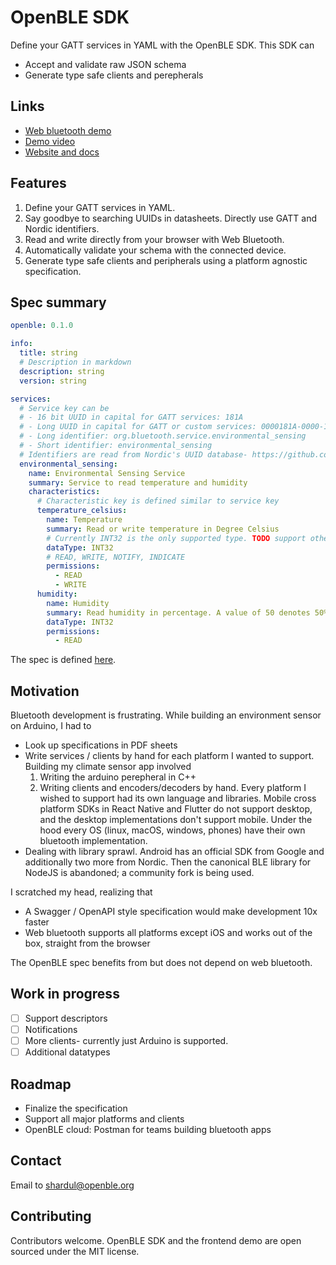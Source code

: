 # OpenBLE SDK

Define your GATT services in YAML with the OpenBLE SDK. This SDK can

- Accept and validate raw JSON schema
- Generate type safe clients and perepherals

## Links

- [Web bluetooth demo](https://demo.openble.org)
- [Demo video](https://www.loom.com/share/4f1304d2749d476682ed27727921d023?sid=5c100489-29cb-4641-aa5b-7b41570866e4)
- [Website and docs](https://openble.org)

## Features

1. Define your GATT services in YAML.
2. Say goodbye to searching UUIDs in datasheets. Directly use GATT and Nordic identifiers.
3. Read and write directly from your browser with Web Bluetooth.
4. Automatically validate your schema with the connected device.
5. Generate type safe clients and peripherals using a platform agnostic specification.

## Spec summary

```yaml
openble: 0.1.0

info:
  title: string
  # Description in markdown
  description: string
  version: string

services:
  # Service key can be
  # - 16 bit UUID in capital for GATT services: 181A
  # - Long UUID in capital for GATT or custom services: 0000181A-0000-1000-8000-00805F9B34FB
  # - Long identifier: org.bluetooth.service.environmental_sensing
  # - Short identifier: environmental_sensing
  # Identifiers are read from Nordic's UUID database- https://github.com/NordicSemiconductor/bluetooth-numbers-database/tree/master/v1
  environmental_sensing:
    name: Environmental Sensing Service
    summary: Service to read temperature and humidity
    characteristics:
      # Characteristic key is defined similar to service key
      temperature_celsius:
        name: Temperature
        summary: Read or write temperature in Degree Celsius
        # Currently INT32 is the only supported type. TODO support other types
        dataType: INT32
        # READ, WRITE, NOTIFY, INDICATE
        permissions:
          - READ
          - WRITE
      humidity:
        name: Humidity
        summary: Read humidity in percentage. A value of 50 denotes 50% humidity
        dataType: INT32
        permissions:
          - READ
```

The spec is defined [here](./src/parsedSchema.ts).

## Motivation

Bluetooth development is frustrating. While building an environment sensor on Arduino, I had to

- Look up specifications in PDF sheets
- Write services / clients by hand for each platform I wanted to support. Building my climate sensor app involved
  1. Writing the arduino perepheral in C++
  2. Writing clients and encoders/decoders by hand. Every platform I wished to support had its own language and libraries. Mobile cross platform SDKs in React Native and Flutter do not support desktop, and the desktop implementations don't support mobile. Under the hood every OS (linux, macOS, windows, phones) have their own bluetooth implementation.
- Dealing with library sprawl. Android has an official SDK from Google and additionally two more from Nordic. Then the canonical BLE library for NodeJS is abandoned; a community fork is being used.

I scratched my head, realizing that

- A Swagger / OpenAPI style specification would make development 10x faster
- Web bluetooth supports all platforms except iOS and works out of the box, straight from the browser

The OpenBLE spec benefits from but does not depend on web bluetooth.

## Work in progress

- [ ] Support descriptors
- [ ] Notifications
- [ ] More clients- currently just Arduino is supported.
- [ ] Additional datatypes

## Roadmap

- Finalize the specification
- Support all major platforms and clients
- OpenBLE cloud: Postman for teams building bluetooth apps

## Contact

Email to shardul@openble.org

## Contributing

Contributors welcome. OpenBLE SDK and the frontend demo are open sourced under the MIT license.

